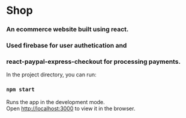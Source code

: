 # Shop 

### An ecommerce website built using react.

### Used firebase for user authetication and 

### react-paypal-express-checkout for processing payments. 


In the project directory, you can run:

### `npm start`

Runs the app in the development mode.\
Open [http://localhost:3000](http://localhost:3000) to view it in the browser.


